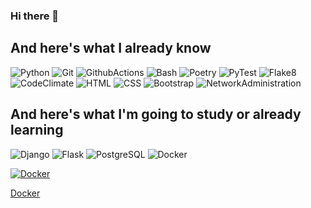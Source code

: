 ### Hi there 👋

<!--
сайт для поиска виджетов https://simpleicons.org/?q=Actions
как реализовать виджет https://the-unl.com/kak-oformit-profil-na-github-s-pomoshchyu-github-profile-readme-21
https://img.shields.io/badge/<LABEL>-<MESSAGE>-<COLOR>

**zitaker/zitaker** is a ✨ _special_ ✨ repository because its `README.md` (this file) appears on your GitHub profile.

Here are some ideas to get you started:

- 🔭 I’m currently working on ...
- 🌱 I’m currently learning ...
- 👯 I’m looking to collaborate on ...
- 🤔 I’m looking for help with ...
- 💬 Ask me about ...
- 📫 How to reach me: ...
- 😄 Pronouns: ...
- ⚡ Fun fact: ...
-->
## And here's what I already know
![Python](https://img.shields.io/badge/Python-333333?style=for-the-bardge&logo=Python)
![Git](https://img.shields.io/badge/Git-333333?style=for-the-bardge&logo=git)
![GithubActions](https://img.shields.io/badge/GithubActions(CI/CD)-333333?style=for-the-bardge&logo=githubactions)
![Bash](https://img.shields.io/badge/Bash-333333?style=for-the-bardge&logo=gnubash)
![Poetry](https://img.shields.io/badge/Poetry-333333?style=for-the-bardge&logo=Poetry)
![PyTest](https://img.shields.io/badge/PyTest-333333?style=for-the-bardge&logo=pytest)
![Flake8](https://img.shields.io/badge/Flake8-333333?style=for-the-bardge&logo=Python)
![CodeClimate](https://img.shields.io/badge/CodeClimate-333333?style=for-the-bardge&logo=codeclimate)
![HTML](https://img.shields.io/badge/HTML-333333?style=for-the-bardge&logo=html5)
![CSS](https://img.shields.io/badge/CSS-333333?style=for-the-bardge&logo=css3)
![Bootstrap](https://img.shields.io/badge/Bootstrap-333333?style=for-the-bardge&logo=bootstrap)
![NetworkAdministration](https://img.shields.io/badge/NetworkAdministration-333333?style=for-the-bardge&logo=worldhealthorganization)  

## And here's what I'm going to study or already learning
![Django](https://img.shields.io/badge/Django-333333?style=for-the-bardge&logo=django)
![Flask](https://img.shields.io/badge/Flask-333333?style=for-the-bardge&logo=flask)
![PostgreSQL](https://img.shields.io/badge/PostgreSQL-333333?style=for-the-bardge&logo=postgresql)
![Docker](https://img.shields.io/badge/Docker-333333?style=for-the-bardge&logo=docker)

<a href="#" onclick="return false;">![Docker](https://img.shields.io/badge/Docker-333333?style=for-the-bardge&logo=docker)</a>

[Docker](https://img.shields.io/badge/Docker-333333?style=for-the-bardge&logo=docker)




